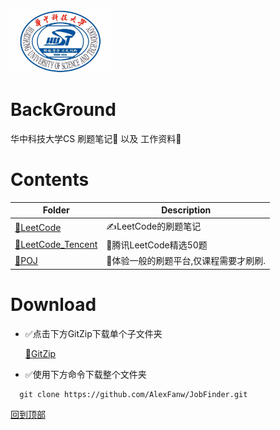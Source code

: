 <img src="./asset/hust.jpg" width="" height="100"/>

# BackGround
华中科技大学CS 刷题笔记💯 以及 工作资料💾

# Contents

| Folder                  | Description                           |
| ----------------------- | ------------------------------------- |
| [🤵LeetCode](./LeetCode) | ✍️LeetCode的刷题笔记                   |
| [🤵LeetCode_Tencent](./LeetCode_Tencent) | 🐧腾讯LeetCode精选50题 |
| [🤵POJ](./POJ)           | 🐛体验一般的刷题平台,仅课程需要才刷刷. |



# Download

* ✅点击下方GitZip下载单个子文件夹

    [📁GitZip](http://kinolien.github.io/gitzip/)

* ✅使用下方命令下载整个文件夹

```markdown
  git clone https://github.com/AlexFanw/JobFinder.git
```









[回到顶部](#readme)